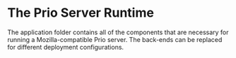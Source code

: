 # The Prio Server Runtime

The application folder contains all of the components that are necessary for
running a Mozilla-compatible Prio server. The back-ends can be replaced for
different deployment configurations.
